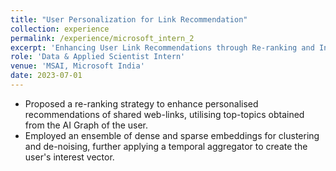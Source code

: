 ```yaml
---
title: "User Personalization for Link Recommendation"
collection: experience
permalink: /experience/microsoft_intern_2
excerpt: 'Enhancing User Link Recommendations through Re-ranking and Interest Vector Aggregation'
role: 'Data & Applied Scientist Intern'
venue: 'MSAI, Microsoft India'
date: 2023-07-01
---
```


- Proposed a re-ranking strategy to enhance personalised recommendations of shared web-links, utilising top-topics obtained from the AI Graph of the user.
- Employed an ensemble of dense and sparse embeddings for clustering and de-noising, further applying a temporal aggregator to create the user's interest vector.